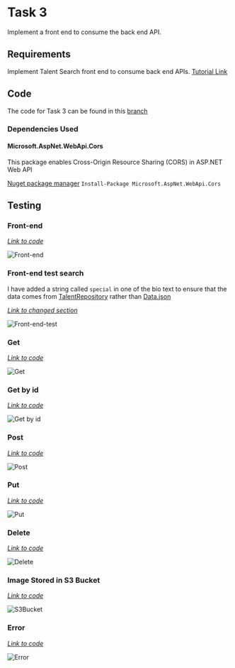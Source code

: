 # Task 3

Implement a front end to consume the back end API.

## Requirements

Implement Talent Search front end to consume back end APIs. [Tutorial Link](mycsc.net/cloud-service/restful/e-learning-week-activity/)

## Code

The code for Task 3 can be found in this [branch](https://github.com/francisyzy/CSCAssignment/tree/Task3)

### Dependencies Used

#### Microsoft.AspNet.WebApi.Cors

This package enables Cross-Origin Resource Sharing (CORS) in ASP.NET Web API

[Nuget package manager](https://www.nuget.org/packages/Microsoft.AspNet.WebApi.Cors)
``` Install-Package Microsoft.AspNet.WebApi.Cors ```

## Testing

### Front-end

*[Link to code](https://github.com/francisyzy/CSCAssignment/tree/Task3/CSCAssignment/TalentSearch)*

![Front-end](Pictures/Task3/Front-end.png)

### Front-end test search

I have added a string called ```special``` in one of the bio text to ensure that the data comes from [TalentRepository](https://github.com/francisyzy/CSCAssignment/blob/Task3/CSCAssignment/Models/TalentRepository.cs#L19) rather than [Data.json](https://github.com/francisyzy/CSCAssignment/blob/Task3/CSCAssignment/TalentSearch/data.json#L7)

*[Link to changed section](https://github.com/francisyzy/CSCAssignment/blob/Task3/CSCAssignment/Models/TalentRepository.cs#L19)*

![Front-end-test](Pictures/Task3/Front-end-test.png)

### Get

*[Link to code](https://github.com/francisyzy/CSCAssignment/blob/Task3/CSCAssignment/Controllers/TalentsController.cs#L18-L23)*

![Get](Pictures/Task3/Get.png)

### Get by id

*[Link to code](https://github.com/francisyzy/CSCAssignment/blob/Task3/CSCAssignment/Controllers/TalentsController.cs#L25-L35)*

![Get by id](Pictures/Task3/Get-by-Id.png)

### Post

*[Link to code](https://github.com/francisyzy/CSCAssignment/blob/Task3/CSCAssignment/Controllers/TalentsController.cs#L38-L61)*

![Post](Pictures/Task3/Post.png)

### Put

*[Link to code](https://github.com/francisyzy/CSCAssignment/blob/Task3/CSCAssignment/Controllers/TalentsController.cs#L64-L79)*

![Put](Pictures/Task3/Put.png)

### Delete

*[Link to code](https://github.com/francisyzy/CSCAssignment/blob/Task3/CSCAssignment/Controllers/TalentsController.cs#L82-L98)*

![Delete](Pictures/Task3/Delete.png)

### Image Stored in S3 Bucket

*[Link to code](https://github.com/francisyzy/CSCAssignment/blob/Task3/CSCAssignment/TalentSearch/script.js#L33)*

![S3Bucket](Pictures/Task3/Using-S3Bucket.png)

### Error

*[Link to code](https://github.com/francisyzy/CSCAssignment/blob/Task3/CSCAssignment/TalentSearch/script.js#L63-L64)*

![Error](Pictures/Task3/Error-With-Retry.png)